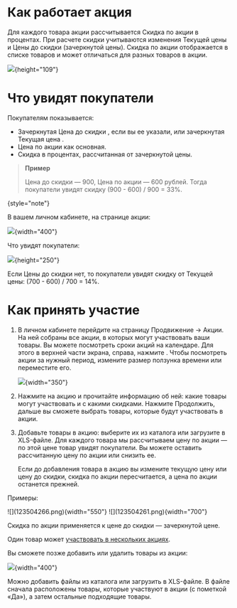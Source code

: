 [//]: # (title: Скидка)

# Как работает акция

Для каждого товара акции рассчитывается Скидка по акции в процентах. При
расчете скидки учитываются изменения Текущей цены и Цены до скидки
(зачеркнутой цены). Скидка по акции отображается в списке товаров и
может отличаться для разных товаров в акции.

![](123504264.png){height="109"}

# Что увидят покупатели

Покупателям показывается:

-   Зачеркнутая Цена до скидки , если вы ее указали, или зачеркнутая
    Текущая цена .
-   Цена по акции как основная.
-   Скидка в процентах, рассчитанная от зачеркнутой цены.

>**Пример**
>
>Цена до скидки — 900, Цена по акции — 600 рублей. Тогда покупатели
>увидят скидку (900 - 600) / 900 = 33%.
>
{style="note"}

В вашем личном кабинете, на странице акции:

![](123504263.png){width="400"}

Что увидят покупатели:

![](123504262.png){height="250"}

Если Цены до скидки нет, то покупатели увидят скидку от Текущей
цены: (700 - 600) / 700 = 14%.

# Как принять участие

1. В личном кабинете перейдите на страницу Продвижение → Акции. На ней
    собраны все акции, в которых могут участвовать ваши товары. Вы
    можете посмотреть сроки акций на календаре. Для этого в верхней
    части экрана, справа, нажмите . Чтобы посмотреть акции за нужный
    период, измените размер ползунка времени или переместите его.

    ![](123504267.jpg){width="350"}

2. Нажмите на акцию и прочитайте информацию об ней: какие товары могут
    участвовать и с какими скидками. Нажмите Продолжить, дальше вы
    сможете выбрать товары, которые будут участвовать в акции.

3. Добавьте товары в акцию: выберите их из каталога или загрузите в
    XLS-файле. Для каждого товара мы рассчитываем цену по акции — по
    этой цене товар увидят покупатели. Вы можете оставить рассчитанную
    цену по акции или снизить ее. 

    Если до добавления товара в акцию вы измените текущую цену или цену
    до скидки, скидка по акции пересчитается, а цена по акции останется
    прежней.

Примеры:

<tabs>
<tab title="Каталог">
![](123504266.png){width="550"}
</tab>
<tab title="XLS-файл">
![](123504261.png){width="700"}
</tab>
</tabs>

Скидка по акции применяется к цене до скидки — зачеркнутой цене.

Один товар может [участвовать в нескольких
акциях](123504207.html#id-Акции-Товарвнесколькихакциях).

Вы сможете позже добавить или удалить товары из акции:

![](123504265.png){width="400"}

Можно добавить файлы из каталога или загрузить в XLS-файле. В файле
сначала расположены товары, которые участвуют в акции (с пометкой «Да»),
а затем остальные подходящие товары.

